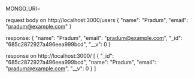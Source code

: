 MONGO_URI=

request body on http://localhost:3000/users
{
  "name": "Pradum",
  "email": "pradum@example.com"
}

response:
{
    "name": "Pradum",
    "email": "pradum@example.com",
    "_id": "685c2872927a496eea999bcd",
    "__v": 0
}

response on http://localhost:3000/
[
  {
    "_id": "685c2872927a496eea999bcd",
    "name": "Pradum",
    "email": "pradum@example.com",
    "__v": 0
  }
]